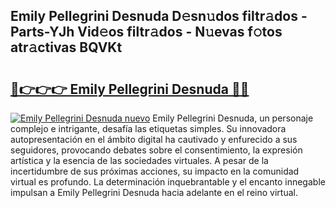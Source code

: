 ## Emily Pellegrini Desnuda D𝚎sn𝚞dos filtr𝚊dos - Parts-YJh Vid𝚎os filtr𝚊dos - N𝚞evas f𝚘tos atr𝚊ctivas BQVKt

# <h2><a href="http://mbdqpfx.tromn.icu/?c=Emily+Pellegrini+Desnuda">🔗👉👉👉 Emily Pellegrini Desnuda 🔗🔗</a></h2>

[![Emily Pellegrini Desnuda nuevo](https://i.imgur.com/pEAQMta.gif)](http://mbdqpfx.tromn.icu/?c=Emily+Pellegrini+Desnuda)
Emily Pellegrini Desnuda, un personaje complejo e intrigante, desafía las etiquetas simples. Su innovadora autopresentación en el ámbito digital ha cautivado y enfurecido a sus seguidores, provocando debates sobre el consentimiento, la expresión artística y la esencia de las sociedades virtuales. A pesar de la incertidumbre de sus próximas acciones, su impacto en la comunidad virtual es profundo. La determinación inquebrantable y el encanto innegable impulsan a Emily Pellegrini Desnuda hacia adelante en el reino virtual.
